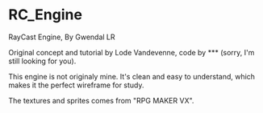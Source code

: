 # RC_Engine

RayCast Engine,
By Gwendal LR

Original concept and tutorial by Lode Vandevenne, 
code by *** (sorry, I'm still looking for you).

This engine is not originaly mine. 
It's clean and easy to understand, which makes it the perfect wireframe for study.

The textures and sprites comes from "RPG MAKER VX".
